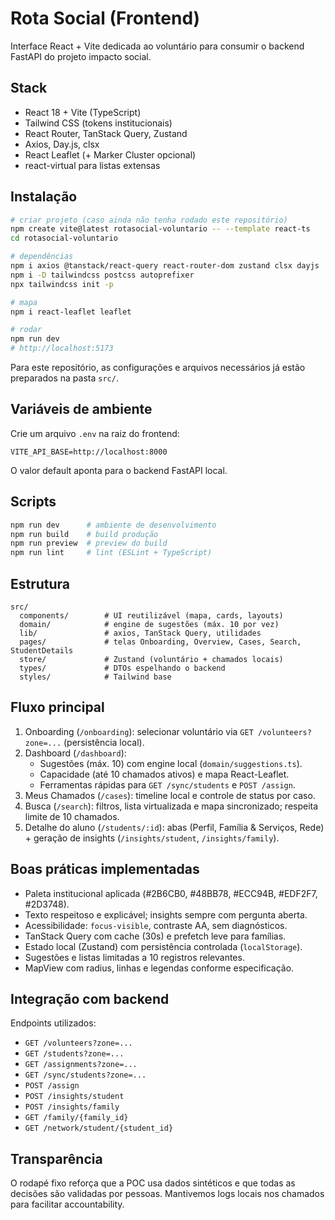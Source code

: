 # Rota Social (Frontend)

Interface React + Vite dedicada ao voluntário para consumir o backend FastAPI do projeto impacto social.

## Stack

- React 18 + Vite (TypeScript)
- Tailwind CSS (tokens institucionais)
- React Router, TanStack Query, Zustand
- Axios, Day.js, clsx
- React Leaflet (+ Marker Cluster opcional)
- react-virtual para listas extensas

## Instalação

```bash
# criar projeto (caso ainda não tenha rodado este repositório)
npm create vite@latest rotasocial-voluntario -- --template react-ts
cd rotasocial-voluntario

# dependências
npm i axios @tanstack/react-query react-router-dom zustand clsx dayjs
npm i -D tailwindcss postcss autoprefixer
npx tailwindcss init -p

# mapa
npm i react-leaflet leaflet

# rodar
npm run dev
# http://localhost:5173
```

Para este repositório, as configurações e arquivos necessários já estão preparados na pasta `src/`.

## Variáveis de ambiente

Crie um arquivo `.env` na raiz do frontend:

```
VITE_API_BASE=http://localhost:8000
```

O valor default aponta para o backend FastAPI local.

## Scripts

```bash
npm run dev      # ambiente de desenvolvimento
npm run build    # build produção
npm run preview  # preview do build
npm run lint     # lint (ESLint + TypeScript)
```

## Estrutura

```
src/
  components/        # UI reutilizável (mapa, cards, layouts)
  domain/            # engine de sugestões (máx. 10 por vez)
  lib/               # axios, TanStack Query, utilidades
  pages/             # telas Onboarding, Overview, Cases, Search, StudentDetails
  store/             # Zustand (voluntário + chamados locais)
  types/             # DTOs espelhando o backend
  styles/            # Tailwind base
```

## Fluxo principal

1. Onboarding (`/onboarding`): selecionar voluntário via `GET /volunteers?zone=...` (persistência local).
2. Dashboard (`/dashboard`):
   - Sugestões (máx. 10) com engine local (`domain/suggestions.ts`).
   - Capacidade (até 10 chamados ativos) e mapa React-Leaflet.
   - Ferramentas rápidas para `GET /sync/students` e `POST /assign`.
3. Meus Chamados (`/cases`): timeline local e controle de status por caso.
4. Busca (`/search`): filtros, lista virtualizada e mapa sincronizado; respeita limite de 10 chamados.
5. Detalhe do aluno (`/students/:id`): abas (Perfil, Família & Serviços, Rede) + geração de insights (`/insights/student`, `/insights/family`).

## Boas práticas implementadas

- Paleta institucional aplicada (#2B6CB0, #48BB78, #ECC94B, #EDF2F7, #2D3748).
- Texto respeitoso e explicável; insights sempre com pergunta aberta.
- Acessibilidade: `focus-visible`, contraste AA, sem diagnósticos.
- TanStack Query com cache (30s) e prefetch leve para famílias.
- Estado local (Zustand) com persistência controlada (`localStorage`).
- Sugestões e listas limitadas a 10 registros relevantes.
- MapView com radius, linhas e legendas conforme especificação.

## Integração com backend

Endpoints utilizados:

- `GET /volunteers?zone=...`
- `GET /students?zone=...`
- `GET /assignments?zone=...`
- `GET /sync/students?zone=...`
- `POST /assign`
- `POST /insights/student`
- `POST /insights/family`
- `GET /family/{family_id}`
- `GET /network/student/{student_id}`

## Transparência

O rodapé fixo reforça que a POC usa dados sintéticos e que todas as decisões são validadas por pessoas. Mantivemos logs locais nos chamados para facilitar accountability.
